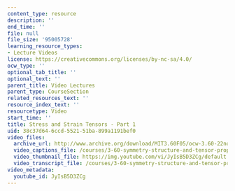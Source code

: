 ```yaml
---
content_type: resource
description: ''
end_time: ''
file: null
file_size: '95005728'
learning_resource_types:
- Lecture Videos
license: https://creativecommons.org/licenses/by-nc-sa/4.0/
ocw_type: ''
optional_tab_title: ''
optional_text: ''
parent_title: Video Lectures
parent_type: CourseSection
related_resources_text: ''
resource_index_text: ''
resourcetype: Video
start_time: ''
title: Stress and Strain Tensors - Part 1
uid: 38c37d64-6ccd-5521-51ba-899a1191bef0
video_files:
  archive_url: http://www.archive.org/download/MIT3.60F05/ocw-3.60-22nov2005-pt1-220k.mp4
  video_captions_file: /courses/3-60-symmetry-structure-and-tensor-properties-of-materials-fall-2005/dea8686dd7905f2f8c6a537e1b15718d_JyIsB5D3ZCg.vtt
  video_thumbnail_file: https://img.youtube.com/vi/JyIsB5D3ZCg/default.jpg
  video_transcript_file: /courses/3-60-symmetry-structure-and-tensor-properties-of-materials-fall-2005/3a8d8be1598804e278a2dbcff438e116_JyIsB5D3ZCg.pdf
video_metadata:
  youtube_id: JyIsB5D3ZCg
---
```

